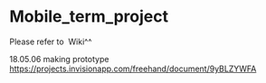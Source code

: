 # Mobile_term_project
Please refer to  Wiki^^

18.05.06 making prototype https://projects.invisionapp.com/freehand/document/9yBLZYWFA
